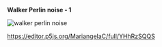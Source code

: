 **Walker Perlin noise - 1**

![walker perlin noise](https://user-images.githubusercontent.com/28058955/111542972-b35a6780-8772-11eb-9b8c-170a970d0efe.PNG)

https://editor.p5js.org/MariangelaC/full/YHhRzSQQS
